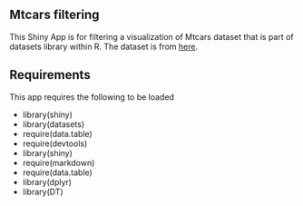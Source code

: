 ## Mtcars filtering 

This Shiny App is for filtering a visualization of Mtcars dataset that is part of datasets library within R.
The dataset is from [here](https://stat.ethz.ch/R-manual/R-devel/library/datasets/html/mtcars.html).  

## Requirements
  
This app requires the following to be loaded
-  library(shiny)
-  library(datasets)
-  require(data.table)
-  require(devtools)
- library(shiny)
-  require(markdown)
-  require(data.table)
-  library(dplyr)
-  library(DT)
